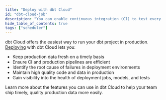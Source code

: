 ```yaml
---
title: "Deploy with dbt Cloud"
id: "dbt-cloud-job"
description: "You can enable continuous integration (CI) to test every single change prior to deploying the code to production just like in a software development workflow."
hide_table_of_contents: true
tags: ["scheduler"]
---
```


dbt Cloud offers the easiest way to run your dbt project in production. [Deploying](docs/deploy/deployments) with dbt Cloud lets you:
- Keep production data fresh on a timely basis
- Ensure CI and production pipelines are efficient
- Identify the root cause of failures in deployment environments
- Maintain high quality code and data in production
- Gain visibility into the health of deployment jobs, models, and tests

Learn more about the features you can use in dbt Cloud to help your team ship timely, quality production data more easily.

<div className="grid--2-col">

<Card
    title="Artifacts"
    body="dbt Cloud generates and saves artifacts for your project, which it uses to power features like creating docs for your project and reporting the freshness of your sources."
    link="/docs/deploy/artifacts"
    icon="pencil-paper"/>

<Card
    title="Job scheduler"
    body="The job scheduler is the backbone of running jobs in dbt Cloud, bringing power and simplicity to building data pipelines in both continuous integration and production environments."
    link="/docs/deploy/job-scheduler"
    icon="pencil-paper"/>

<Card
    title="Job settings"
    body="Create and schedule jobs for the dbt Cloud scheduler to run."
    link="/docs/deploy/job-settings"
    icon="pencil-paper"/>

<Card
    title="Job commands"
    body="Configure which dbt commands to execute when running a dbt job."
    link="/docs/deploy/job-commands"
    icon="pencil-paper"/>

<Card
    title="Job triggers"
    body="Set up a cron-based schedule or an event-driven trigger by API or on pull requests for CI jobs."
    link="/docs/deploy/job-triggers"
    icon="pencil-paper"/>

<Card
    title="Job notifications"
    body="Receive email or Slack channel notifications when a job run succeeds, fails, or is canceled so you can respond quickly and begin remediation if necessary."
    link="/docs/deploy/job-notifications"
    icon="pencil-paper"/>

<Card
    title="Run visibility"
    body="View the history of your runs and the model timing dashboard to help identify where improvements can be made to the scheduled jobs."
    link="/docs/deploy/run-visibility"
    icon="pencil-paper"/>

<Card
    title="Source freshness"
    body="Enable snapshots to capture the freshness of your data sources and configure how frequent these snapshots should be taken. This can help you determine whether your source data freshness is meeting your SLAs."
    link="/docs/deploy/source-freshness"
    icon="pencil-paper"/>

<Card
    title="Webhooks for your jobs"
    body="Create outbound webhooks to send events about your dbt jobs' statuses to other systems in your organization."
    link="/docs/deploy/webhooks"
    icon="pencil-paper"/>

<Card
    title="Dashboard status tiles"
    body="Set up status tiles to see the data freshness and quality checks whenever you view your data. "
    link="/docs/deploy/dashboard-status-tiles"
    icon="pencil-paper"/>

<Card
    title="Continuous integration"
    body="Set up Slim CI checks so you can build and test any modified code in a staging environment when you open PRs and push new commits to your dbt repository."
    link="/docs/deploy/cloud-ci-job"
    icon="pencil-paper"/>

</div> <br />
